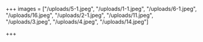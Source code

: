 +++
images = ["/uploads/5-1.jpeg", "/uploads/1-1.jpeg", "/uploads/6-1.jpeg", "/uploads/16.jpeg", "/uploads/2-1.jpeg", "/uploads/11.jpeg", "/uploads/3.jpeg", "/uploads/4.jpeg", "/uploads/14.jpeg"]

+++
